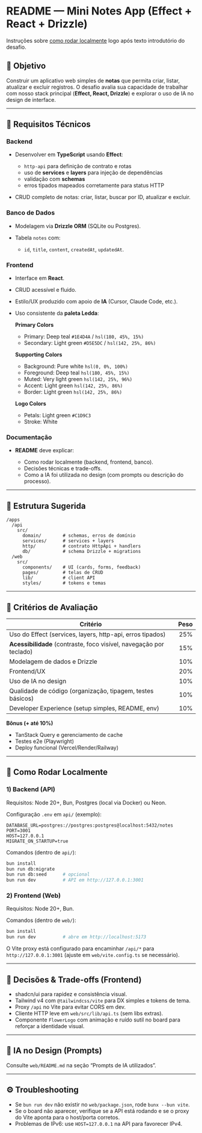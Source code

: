 # README — Mini Notes App (Effect + React + Drizzle)

Instruções sobre [como rodar localmente](#-como-rodar-localmente) logo após texto introdutório do desafio.

## 🎯 Objetivo

Construir um aplicativo web simples de **notas** que permita criar, listar, atualizar e excluir registros.
O desafio avalia sua capacidade de trabalhar com nosso stack principal (**Effect, React, Drizzle**) e explorar o uso de IA no design de interface.

---

## 🔧 Requisitos Técnicos

### Backend

- Desenvolver em **TypeScript** usando **Effect**:

  - `http-api` para definição de contrato e rotas
  - uso de **services** e **layers** para injeção de dependências
  - validação com **schemas**
  - erros tipados mapeados corretamente para status HTTP

- CRUD completo de notas: criar, listar, buscar por ID, atualizar e excluir.

### Banco de Dados

- Modelagem via **Drizzle ORM** (SQLite ou Postgres).
- Tabela `notes` com:

  - `id`, `title`, `content`, `createdAt`, `updatedAt`.

### Frontend

- Interface em **React**.
- CRUD acessível e fluido.
- Estilo/UX produzido com apoio de **IA** (Cursor, Claude Code, etc.).
- Uso consistente da **paleta Ledda**:

  **Primary Colors**

  - Primary: Deep teal `#1E4D4A` / `hsl(180, 45%, 15%)`
  - Secondary: Light green `#D5E5DC` / `hsl(142, 25%, 86%)`

  **Supporting Colors**

  - Background: Pure white `hsl(0, 0%, 100%)`
  - Foreground: Deep teal `hsl(180, 45%, 15%)`
  - Muted: Very light green `hsl(142, 25%, 96%)`
  - Accent: Light green `hsl(142, 25%, 86%)`
  - Border: Light green `hsl(142, 25%, 86%)`

  **Logo Colors**

  - Petals: Light green `#C1D9C3`
  - Stroke: White

### Documentação

- **README** deve explicar:

  - Como rodar localmente (backend, frontend, banco).
  - Decisões técnicas e trade-offs.
  - Como a IA foi utilizada no design (com prompts ou descrição do processo).

---

## 📂 Estrutura Sugerida

```
/apps
  /api
    src/
      domain/        # schemas, erros de domínio
      services/      # services + layers
      http/          # contrato HttpApi + handlers
      db/            # schema Drizzle + migrations
  /web
    src/
      components/    # UI (cards, forms, feedback)
      pages/         # telas de CRUD
      lib/           # client API
      styles/        # tokens e temas
```

---

## 📑 Critérios de Avaliação

| Critério                                                            | Peso |
| ------------------------------------------------------------------- | ---: |
| Uso do Effect (services, layers, http-api, erros tipados)           |  25% |
| **Acessibilidade** (contraste, foco visível, navegação por teclado) |  15% |
| Modelagem de dados e Drizzle                                        |  10% |
| Frontend/UX                                                         |  20% |
| Uso de IA no design                                                 |  10% |
| Qualidade de código (organização, tipagem, testes básicos)          |  10% |
| Developer Experience (setup simples, README, env)                   |  10% |

**Bônus (+ até 10%)**

- TanStack Query e gerenciamento de cache
- Testes e2e (Playwright)
- Deploy funcional (Vercel/Render/Railway)

---

## 🚀 Como Rodar Localmente

### 1) Backend (API)

Requisitos: Node 20+, Bun, Postgres (local via Docker) ou Neon.

Configuração `.env` em `api/` (exemplo):

```env
DATABASE_URL=postgres://postgres:postgres@localhost:5432/notes
PORT=3001
HOST=127.0.0.1
MIGRATE_ON_STARTUP=true
```

Comandos (dentro de `api/`):

```sh
bun install
bun run db:migrate
bun run db:seed      # opcional
bun run dev          # API em http://127.0.0.1:3001
```

### 2) Frontend (Web)

Requisitos: Node 20+, Bun.

Comandos (dentro de `web/`):

```sh
bun install
bun run dev          # abre em http://localhost:5173
```

O Vite proxy está configurado para encaminhar `/api/*` para `http://127.0.0.1:3001` (ajuste em `web/vite.config.ts` se necessário).

---

## 📝 Decisões & Trade-offs (Frontend)

- shadcn/ui para rapidez e consistência visual.
- Tailwind v4 com `@tailwindcss/vite` para DX simples e tokens de tema.
- Proxy `/api` no Vite para evitar CORS em dev.
- Cliente HTTP leve em `web/src/lib/api.ts` (sem libs extras).
- Componente `FlowerLogo` com animação e ruído sutil no board para reforçar a identidade visual.

---

## 🤖 IA no Design (Prompts)

Consulte `web/README.md` na seção “Prompts de IA utilizados”.

---

## ⚙️ Troubleshooting

- Se `bun run dev` não existir no `web/package.json`, rode `bunx --bun vite`.
- Se o board não aparecer, verifique se a API está rodando e se o proxy do Vite aponta para o host/porta corretos.
- Problemas de IPv6: use `HOST=127.0.0.1` na API para favorecer IPv4.
